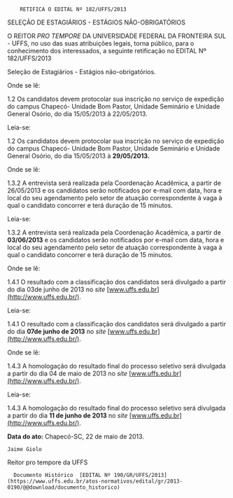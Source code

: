         RETIFICA O EDITAL Nº 182/UFFS/2013  

SELEÇÃO DE ESTAGIÁRIOS - ESTÁGIOS NÃO-OBRIGATÓRIOS

 O REITOR *PRO TEMPORE* DA UNIVERSIDADE FEDERAL DA FRONTEIRA SUL - UFFS, no uso das suas atribuições legais, torna público, para o conhecimento dos interessados, a seguinte retificação no EDITAL Nº 182/UFFS/2013

 Seleção de Estagiários - Estágios não-obrigatórios.

 Onde se lê:

 1.2 Os candidatos devem protocolar sua inscrição no serviço de expedição do campus Chapecó- Unidade Bom Pastor, Unidade Seminário e Unidade General Osório, do dia 15/05/2013 à 22/05/2013.

 Leia-se:

 1.2 Os candidatos devem protocolar sua inscrição no serviço de expedição do campus Chapecó- Unidade Bom Pastor, Unidade Seminário e Unidade General Osório, do dia 15/05/2013 à **29/05/2013.**

 Onde se lê:

 1.3.2 A entrevista será realizada pela Coordenação Acadêmica, a partir de 26/05/2013 e os candidatos serão notificados por e-mail com data, hora e local do seu agendamento pelo setor de atuação correspondente à vaga à qual o candidato concorrer e terá duração de 15 minutos.

 Leia-se:

 1.3.2 A entrevista será realizada pela Coordenação Acadêmica, a partir de **03/06/2013** e os candidatos serão notificados por e-mail com data, hora e local do seu agendamento pelo setor de atuação correspondente à vaga à qual o candidato concorrer e terá duração de 15 minutos.

 Onde se lê:

 1.4.1 O resultado com a classificação dos candidatos será divulgado a partir do dia 03de junho de 2013 no *site* [www.uffs.edu.br](http://www.uffs.edu.br/).

 Leia-se:

 1.4.1 O resultado com a classificação dos candidatos será divulgado a partir do dia **07de junho de 2013** no *site* [www.uffs.edu.br](http://www.uffs.edu.br/).

 Onde se lê:

 1.4.3 A homologação do resultado final do processo seletivo será divulgada a partir do dia 04 de maio de 2013 no *site* [www.uffs.edu.br](http://www.uffs.edu.br/).

 Leia-se:

 1.4.3 A homologação do resultado final do processo seletivo será divulgada a partir do dia **11 de junho de 2013** no *site* [www.uffs.edu.br](http://www.uffs.edu.br/).

  

   **Data do ato:** Chapecó-SC, 22 de maio de 2013.   
 

    Jaime Giolo   
 Reitor pro tempore da UFFS 

      Documento Histórico  [EDITAL Nº 190/GR/UFFS/2013](https://www.uffs.edu.br/atos-normativos/edital/gr/2013-0190/@@download/documento_historico)     
      